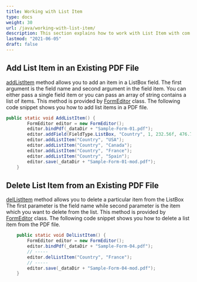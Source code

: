 ```yaml
---
title: Working with List Item
type: docs
weight: 30
url: /java/working-with-list-item/
description: This section explains how to work with List Item with com.aspose.pdf.facades using FormEditor Class.
lastmod: "2021-06-05"
draft: false
---
```


## Add List Item in an Existing PDF File

[addListItem](https://apireference.aspose.com/pdf/java/com.aspose.pdf.facades/FormEditor#addListItem-java.lang.String-java.lang.String-) method allows you to add an item in a ListBox field. The first argument is the field name and second argument in the field item. You can either pass a single field item or you can pass an array of string contains a list of items. This method is provided by [FormEditor](https://apireference.aspose.com/pdf/java/com.aspose.pdf.facades/FormEditor) class. The following code snippet shows you how to add list items in a PDF file.

```java
public static void AddListItem() {
        FormEditor editor = new FormEditor();
        editor.bindPdf(_dataDir + "Sample-Form-01.pdf");
        editor.addField(FieldType.ListBox, "Country", 1, 232.56f, 476.75f, 352.28f, 514.03f);
        editor.addListItem("Country", "USA");
        editor.addListItem("Country", "Canada");
        editor.addListItem("Country", "France");
        editor.addListItem("Country", "Spain");
        editor.save(_dataDir + "Sample-Form-01-mod.pdf");
    }
```

## Delete List Item from an Existing PDF File

[delListItem](https://apireference.aspose.com/pdf/java/com.aspose.pdf.facades/FormEditor#delListItem-java.lang.String-java.lang.String-) method allows you to delete a particular item from the ListBox The first parameter is the field name while second parameter is the item which you want to delete from the list. This method is provided by [FormEditor](https://apireference.aspose.com/pdf/java/com.aspose.pdf.facades/FormEditor) class. The following code snippet shows you how to delete a list item from the PDF file.

```java
    public static void DelListItem() {
        FormEditor editor = new FormEditor();
        editor.bindPdf(_dataDir + "Sample-Form-04.pdf");
        // -----
        editor.delListItem("Country", "France");
        // -----
        editor.save(_dataDir + "Sample-Form-04-mod.pdf");
    }
```
